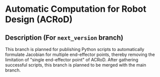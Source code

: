 # Automatic Computation for Robot Design (ACRoD) 

## Description (For `next_version` branch)

This branch is planned for publishing Python scripts to automatically formulate Jacobian for multiple end-effector points, thereby removing the limitation of "single end-effector point" of ACRoD. After gathering successful scripts, this branch is planned to be merged with the main branch.

